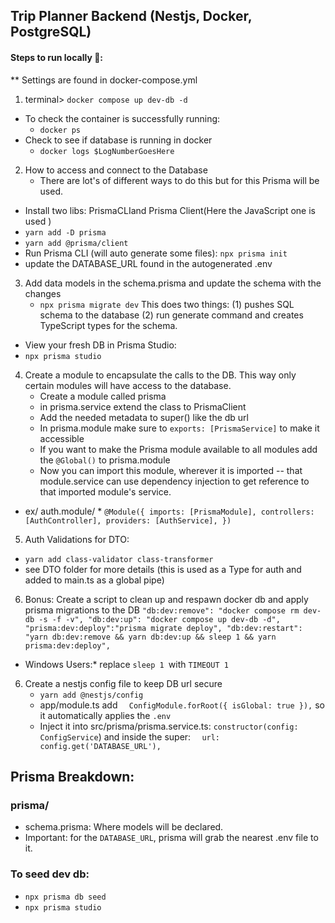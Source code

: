 ## Trip Planner Backend (Nestjs, Docker, PostgreSQL)
 

 #### Steps to run locally 🏡: 
** Settings are found in docker-compose.yml
 1. terminal> `docker compose up dev-db -d `
   - To check the container is successfully running:
      -  `docker ps`
   - Check to see if database is running in docker
     - `docker logs $LogNumberGoesHere`
2. How to access and connect to the Database
    - There are lot's of different ways to do this but for this Prisma will be used. 
  - Install two libs: PrismaCLIand Prisma Client(Here the JavaScript one is used ) 
  - `yarn add -D prisma`
  - `yarn add @prisma/client`
  - Run Prisma CLI (will auto generate some files): `npx prisma init`
  - update the DATABASE_URL found in the autogenerated .env 

3. Add data models in the schema.prisma and update the schema with the changes
   -  `npx prisma migrate dev`
  This does two things: (1) pushes SQL schema to the database (2) run generate command and creates TypeScript types for the schema. 

  - View your fresh DB in Prisma Studio:
  - `npx prisma studio`

4. Create a module to encapsulate the calls to the DB. This way only certain modules will have access to the database. 
    - Create a module called prisma
    - in prisma.service extend the class to PrismaClient
    - Add the needed metadata to super() like the db url
    - In prisma.module make sure to `exports: [PrismaService]` to make it accessible
    - If you want to make the Prisma module available to all modules add the `@Global()` to prisma.module
    - Now you can import this module, wherever it is imported -- that module.service can use dependency injection to get reference to that imported module's service.  
  
*  ex/ auth.module/ *
  ` @Module({
  imports: [PrismaModule],
  controllers: [AuthController],
  providers: [AuthService],
}) `

5. Auth Validations for DTO:
  - `yarn add class-validator class-transformer`
  - see DTO folder for more details (this is used as a Type for auth and added to main.ts as a global pipe)

   6. Bonus: Create a script to clean up and respawn docker db and apply prisma migrations to the DB
   `"db:dev:remove": "docker compose rm dev-db -s -f -v",
    "db:dev:up": "docker compose up dev-db -d",
    "prisma:dev:deploy":"prisma migrate deploy",
    "db:dev:restart": "yarn db:dev:remove && yarn db:dev:up && sleep 1 && yarn prisma:dev:deploy",
    `
   * Windows Users:* replace `sleep 1 `with `TIMEOUT 1`

6. Create a nestjs config file to keep DB url secure
   - `yarn add @nestjs/config`
   - app/module.ts add `  ConfigModule.forRoot({ isGlobal: true }),` so it automatically applies the `.env`
   - Inject it into src/prisma/prisma.service.ts: `constructor(config: ConfigService`) and inside the super: `  url: config.get('DATABASE_URL'),`



  ## Prisma Breakdown:

  ### prisma/
  - schema.prisma: Where models will be declared.
  - Important: for the `DATABASE_URL`, prisma will grab the nearest .env file to it. 


### To seed dev db: 
- `npx prisma db seed`
- ``npx prisma studio``
   